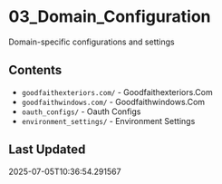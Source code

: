 # 03_Domain_Configuration

Domain-specific configurations and settings

## Contents

- `goodfaithexteriors.com/` - Goodfaithexteriors.Com
- `goodfaithwindows.com/` - Goodfaithwindows.Com
- `oauth_configs/` - Oauth Configs
- `environment_settings/` - Environment Settings

## Last Updated
2025-07-05T10:36:54.291567
